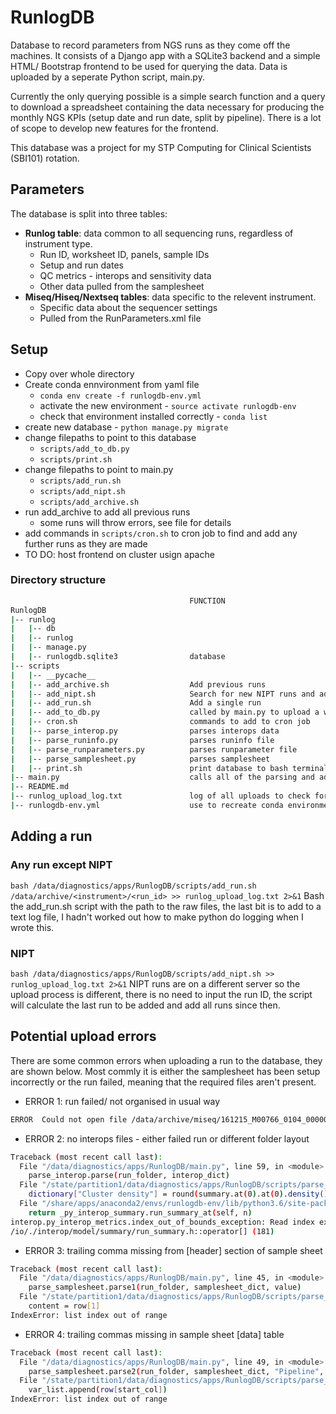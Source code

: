 # RunlogDB

Database to record parameters from NGS runs as they come off the machines. It consists of a Django app with a SQLite3 backend 
and a simple HTML/ Bootstrap frontend to be used for querying the data. Data is uploaded by a seperate Python script, main.py.  

Currently the only querying possible is a simple search function and a query to download a spreadsheet containing the data 
necessary for producing the monthly NGS KPIs (setup date and run date, split by pipeline). There is a lot of scope to develop 
new features for the frontend.  

This database was a project for my STP Computing for Clinical Scientists (SBI101) rotation.

## Parameters

The database is split into three tables:
- **Runlog table**: data common to all sequencing runs, regardless of instrument type.
  - Run ID, worksheet ID, panels, sample IDs
  - Setup and run dates
  - QC metrics - interops and sensitivity data
  - Other data pulled from the samplesheet
- **Miseq/Hiseq/Nextseq tables**: data specific to the relevent instrument.
  - Specific data about the sequencer settings 
  - Pulled from the RunParameters.xml file

## Setup
- Copy over whole directory
- Create conda ennvironment from yaml file
  - ```conda env create -f runlogdb-env.yml```
  - activate the new environment - ```source activate runlogdb-env```
  - check that environment installed correctly - ```conda list```
- create new database - ```python manage.py migrate```
- change filepaths to point to this database
  - ```scripts/add_to_db.py```
  - ```scripts/print.sh```
- change filepaths to point to main.py
  - ```scripts/add_run.sh```
  - ```scripts/add_nipt.sh```
  - ```scripts/add_archive.sh```
- run add_archive to add all previous runs
  - some runs will throw errors, see file for details
- add commands in ```scripts/cron.sh``` to cron job to find and add any further runs as they are made
- TO DO: host frontend on cluster usign apache

### Directory structure
```bash
                                        FUNCTION
RunlogDB
|-- runlog
|   |-- db                              
|   |-- runlog
|   |-- manage.py
|   |-- runlogdb.sqlite3                database
|-- scripts
|   |-- __pycache__
|   |-- add_archive.sh                  Add previous runs
|   |-- add_nipt.sh                     Search for new NIPT runs and add
|   |-- add_run.sh                      Add a single run
|   |-- add_to_db.py                    called by main.py to upload a whole run
|   |-- cron.sh                         commands to add to cron job
|   |-- parse_interop.py                parses interops data
|   |-- parse_runinfo.py                parses runinfo file
|   |-- parse_runparameters.py          parses runparameter file
|   |-- parse_samplesheet.py            parses samplesheet
|   |-- print.sh                        print database to bash terminal
|-- main.py                             calls all of the parsing and add functions to collect and add data 
|-- README.md
|-- runlog_upload_log.txt               log of all uploads to check for errors
|-- runlogdb-env.yml                    use to recreate conda environment
```

## Adding a run

### Any run except NIPT
`bash /data/diagnostics/apps/RunlogDB/scripts/add_run.sh /data/archive/<instrument>/<run_id> >> runlog_upload_log.txt 2>&1`
Bash the add_run.sh script with the path to the raw files, the last bit is to add to a text log file, I hadn't worked out how to make python do logging when I wrote this.

### NIPT
`bash /data/diagnostics/apps/RunlogDB/scripts/add_nipt.sh >> runlog_upload_log.txt 2>&1`
NIPT runs are on a different server so the upload process is different, there is no need to input the run ID, the script will calculate the last run to be added and add all runs since then.

## Potential upload errors
There are some common errors when uploading a run to the database, they are shown below.
Most commly it is either the samplesheet has been setup incorrectly or the run failed, 
meaning that the required files aren't present.

- ERROR 1: run failed/ not organised in usual way
```bash
ERROR  Could not open file /data/archive/miseq/161215_M00766_0104_000000000-AVB1R/RunInfo.xml
```

- ERROR 2: no interops files - either failed run or different folder layout
```bash
Traceback (most recent call last):
  File "/data/diagnostics/apps/RunlogDB/main.py", line 59, in <module>
    parse_interop.parse(run_folder, interop_dict)
  File "/state/partition1/data/diagnostics/apps/RunlogDB/scripts/parse_interop.py", line 13, in parse
    dictionary["Cluster density"] = round(summary.at(0).at(0).density().mean() / 1000, 2)
  File "/share/apps/anaconda2/envs/runlogdb-env/lib/python3.6/site-packages/interop/py_interop_summary.py", line 483, in at
    return _py_interop_summary.run_summary_at(self, n)
interop.py_interop_metrics.index_out_of_bounds_exception: Read index exceeds read count - 0 >= 0
/io/./interop/model/summary/run_summary.h::operator[] (181)
```

- ERROR 3: trailing comma missing from [header] section of sample sheet
```bash
Traceback (most recent call last):
  File "/data/diagnostics/apps/RunlogDB/main.py", line 45, in <module>
    parse_samplesheet.parse1(run_folder, samplesheet_dict, value)
  File "/state/partition1/data/diagnostics/apps/RunlogDB/scripts/parse_samplesheet.py", line 30, in parse1
    content = row[1]
IndexError: list index out of range
```

- ERROR 4: trailing commas missing in sample sheet [data] table
```bash
Traceback (most recent call last):
  File "/data/diagnostics/apps/RunlogDB/main.py", line 49, in <module>
    parse_samplesheet.parse2(run_folder, samplesheet_dict, "Pipeline", "Description")
  File "/state/partition1/data/diagnostics/apps/RunlogDB/scripts/parse_samplesheet.py", line 78, in parse2
    var_list.append(row[start_col])
IndexError: list index out of range
```
